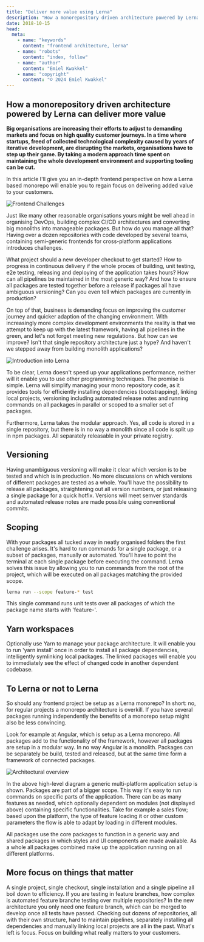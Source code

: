 ```yaml
---
title: "Deliver more value using Lerna"
description: "How a monorepository driven architecture powered by Lerna can deliver more value."
date: 2018-10-15
head:
  meta:
    - name: "keywords"
      content: "frontend architecture, lerna"
    - name: "robots"
      content: "index, follow"
    - name: "author"
      content: "Emiel Kwakkel"
    - name: "copyright"
      content: "© 2024 Emiel Kwakkel"
---
```


## How a monorepository driven architecture powered by Lerna can deliver more value

**Big organisations are increasing their efforts to adjust to demanding markets and focus on high quality customer journeys. In a time where startups, freed of collected technological complexity caused by years of iterative development, are disrupting the markets, organisations have to step up their game. By taking a modern approach time spent on maintaining the whole development environment and supporting tooling can be cut.**

In this article I'll give you an in-depth frontend perspective on how a Lerna based monorepo will enable you to regain focus on delivering added value to your customers.

![Frontend Challenges](/images/blog/deliver-value-using-lerna/lerna-challenges.jpg)

Just like many other reasonable organisations yours might be well ahead in organising DevOps, building complex CI/CD architectures and converting big monoliths into manageable packages. But how do you manage all that? Having over a dozen repositories with code developed by several teams, containing semi-generic frontends for cross-platform applications introduces challenges.

What project should a new developer checkout to get started? How to progress in continuous delivery if the whole proces of building, unit testing, e2e testing, releasing and deploying of the application takes hours? How can all pipelines be maintained in the most generic way? And how to ensure all packages are tested together before a release if packages all have ambiguous versioning? Can you even tell which packages are currently in production?

On top of that, business is demanding focus on improving the customer journey and quicker adaption of the changing environment. With increasingly more complex development environments the reality is that we attempt to keep up with the latest framework, having all pipelines in the green, and let's not forget meeting new regulations. But how can we improve? Isn't that single repository architecture just a hype? And haven't we stepped away from building monolith applications?

![Introduction into Lerna](/images/blog/deliver-value-using-lerna/lerna-introduction.jpg)

To be clear, Lerna doesn't speed up your applications performance, neither will it enable you to use other programming techniques. The promise is simple. Lerna will simplify managing your mono repository code, as it provides tools for efficiently installing dependencies (bootstrapping), linking local projects, versioning including automated release notes and running commands on all packages in parallel or scoped to a smaller set of packages.

Furthermore, Lerna takes the modular approach. Yes, all code is stored in a single repository, but there is in no way a monolith since all code is split up in npm packages. All separately releasable in your private registry.

## Versioning

Having unambiguous versioning will make it clear which version is to be tested and which is in production. No more discussions on which versions of different packages are tested as a whole. You'll have the possibility to release all packages, straightening out all version numbers, or just releasing a single package for a quick hotfix. Versions will meet semver standards and automated release notes are made possible using conventional commits.

## Scoping

With your packages all tucked away in neatly organised folders the first challenge arises. It's hard to run commands for a single package, or a subset of packages, manually or automated. You'll have to point the terminal at each single package before executing the command. Lerna solves this issue by allowing you to run commands from the root of the project, which will be executed on all packages matching the provided scope.

```bash
lerna run --scope feature-* test
```

This single command runs unit tests over all packages of which the package name starts with 'feature-'.

## Yarn workspaces

Optionally use Yarn to manage your package architecture. It will enable you to run 'yarn install' once in order to install all package dependencies, intelligently symlinking local packages. The linked packages will enable you to immediately see the effect of changed code in another dependent codebase.

## To Lerna or not to Lerna

So should any frontend project be setup as a Lerna monorepo? In short: no, for regular projects a monorepo architecture is overkill. If you have several packages running independently the benefits of a monorepo setup might also be less convincing.

Look for example at Angular, which is setup as a Lerna monorepo. All packages add to the functionality of the framework, however all packages are setup in a modular way. In no way Angular is a monolith. Packages can be separately be build, tested and released, but at the same time form a framework of connected packages.

![Architectural overview](/images/blog/deliver-value-using-lerna/lerna-architecture.jpg)

In the above high-level diagram a generic multi-platform application setup is shown. Packages are part of a bigger scope. This way it's easy to run commands on specific parts of the application. There can be as many features as needed, which optionally dependent on modules (not displayed above) containing specific functionalities. Take for example a sales flow; based upon the platform, the type of feature loading it or other custom parameters the flow is able to adapt by loading in different modules.

All packages use the core packages to function in a generic way and shared packages in which styles and UI components are made available. As a whole all packages combined make up the application running on all different platforms.

## More focus on things that matter

A single project, single checkout, single installation and a single pipeline all boil down to efficiency. If you are testing in feature branches, how complex is automated feature branche testing over multiple repositories? In the new architecture you only need one feature branch, which can be merged to develop once all tests have passed. Checking out dozens of repositories, all with their own structure, hard to maintain pipelines, separately installing all dependencies and manually linking local projects are all in the past. What's left is focus. Focus on building what really matters to your customers.
